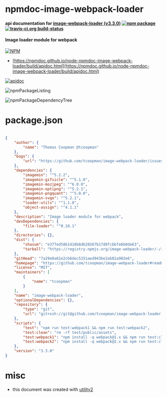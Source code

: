 # npmdoc-image-webpack-loader

#### api documentation for  [image-webpack-loader (v3.3.0)](https://github.com/tcoopman/image-webpack-loader#readme)  [![npm package](https://img.shields.io/npm/v/npmdoc-image-webpack-loader.svg?style=flat-square)](https://www.npmjs.org/package/npmdoc-image-webpack-loader) [![travis-ci.org build-status](https://api.travis-ci.org/npmdoc/node-npmdoc-image-webpack-loader.svg)](https://travis-ci.org/npmdoc/node-npmdoc-image-webpack-loader)

#### Image loader module for webpack

[![NPM](https://nodei.co/npm/image-webpack-loader.png?downloads=true&downloadRank=true&stars=true)](https://www.npmjs.com/package/image-webpack-loader)

- [https://npmdoc.github.io/node-npmdoc-image-webpack-loader/build/apidoc.html](https://npmdoc.github.io/node-npmdoc-image-webpack-loader/build/apidoc.html)

[![apidoc](https://npmdoc.github.io/node-npmdoc-image-webpack-loader/build/screenCapture.buildCi.browser.%252Ftmp%252Fbuild%252Fapidoc.html.png)](https://npmdoc.github.io/node-npmdoc-image-webpack-loader/build/apidoc.html)

![npmPackageListing](https://npmdoc.github.io/node-npmdoc-image-webpack-loader/build/screenCapture.npmPackageListing.svg)

![npmPackageDependencyTree](https://npmdoc.github.io/node-npmdoc-image-webpack-loader/build/screenCapture.npmPackageDependencyTree.svg)



# package.json

```json

{
    "author": {
        "name": "Thomas Coopman @tcoopman"
    },
    "bugs": {
        "url": "https://github.com/tcoopman/image-webpack-loader/issues"
    },
    "dependencies": {
        "imagemin": "^5.2.2",
        "imagemin-gifsicle": "^5.1.0",
        "imagemin-mozjpeg": "^6.0.0",
        "imagemin-optipng": "^5.2.1",
        "imagemin-pngquant": "^5.0.0",
        "imagemin-svgo": "^5.2.1",
        "loader-utils": "^1.1.0",
        "object-assign": "^4.1.1"
    },
    "description": "Image loader module for webpack",
    "devDependencies": {
        "file-loader": "^0.10.1"
    },
    "directories": {},
    "dist": {
        "shasum": "e377ed58b1418b8db20267b17d8fcbbfe6b0de63",
        "tarball": "https://registry.npmjs.org/image-webpack-loader/-/image-webpack-loader-3.3.0.tgz"
    },
    "gitHead": "7a29e0a61e2cb6dec5151aed943be2ab81a902e6",
    "homepage": "https://github.com/tcoopman/image-webpack-loader#readme",
    "license": "MIT",
    "maintainers": [
        {
            "name": "tcoopman"
        }
    ],
    "name": "image-webpack-loader",
    "optionalDependencies": {},
    "repository": {
        "type": "git",
        "url": "git+ssh://git@github.com/tcoopman/image-webpack-loader.git"
    },
    "scripts": {
        "test": "npm run test:webpack1 && npm run test:webpack2",
        "test:clean": "rm -rf test/public/assets",
        "test:webpack1": "npm install -q webpack@1.x && npm run test:clean && webpack --config test/webpack1.config.js",
        "test:webpack2": "npm install -q webpack@2.x && npm run test:clean && webpack --config test/webpack2.config.js"
    },
    "version": "3.3.0"
}
```



# misc
- this document was created with [utility2](https://github.com/kaizhu256/node-utility2)
